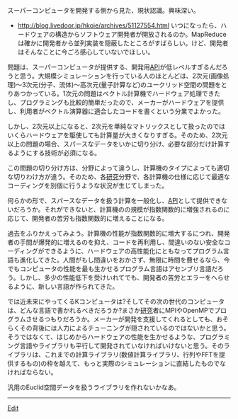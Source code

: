 ---
---
スーパーコンピュータを開発する側から見た、現状認識。興味深い。
* http://blog.livedoor.jp/hkoie/archives/51127554.html
いつになったら、ハードウェアの構造からソフトウェア開発者が開放されるのか。MapReduceは確かに開発者から並列実装を隠蔽したところがすばらしい。けど、開発者はそんなことに今ごろ感心していないでほしい。

問題は、スーパーコンピュータが提供する、開発用[API](/API)が低レベルすぎるんだろうと思う。大規模シミュレーションを行っている人のほとんどは、2次元(画像処理)〜3次元(分子、流体)〜高次元(量子計算など)のユークリッド空間の問題をとりあつかっている。1次元の問題はベクトル計算機でハードウェア処理できたし、プログラミングも比較的簡単だったので、メーカーがハードウェアを提供し、利用者がベクトル演算器に適合したコードを書くという分業でよかった。

しかし、2次元以上になると、2次元を単純なマトリックスとして扱ったのではいくらハードウェアを駆使しても計算量が大きくなりすぎる。そのため、2次元以上の問題の場合、スパースなデータをいかに切り分け、必要な部分だけ計算するようにする技術が必須になる。

この問題の切り分け方は、分野によって違うし、計算機のタイプによっても適切な切りわけ方が違う。そのため、各[研究](/研究)分野で、各計算機の仕様に応じて最適なコーディングを別個に行うような状況が生じてしまった。

何らかの形で、スパースなデータを扱う計算を一般化し、[API](/API)として提供できないだろうか。それができないと、計算機のの規模が指数関数的に増強されるのに応じて、開発者の苦労も指数関数的に増えることになる。

過去をふりかえってみよう。計算機の性能が指数関数的に増大するにつれ、開発者の手間が爆発的に増えるのを抑え、コードを再利用し、間違いのない安全なコーディングができるように、ハードウェアの高性能化にともなってプログラム言語も進化してきた。人間がもし間違いをおかさず、無限に時間を費せるなら、今でもコンピュータの性能を最も生かせるプログラム言語はアセンブリ言語だろう。しかし、多少の性能低下を受けいれてでも、開発者の苦労とエラーをへらせるように、新しい言語が作られてきた。

では近未来にやってくるKコンピュータは?そしてその次の世代のコンピュータは、どんな言語で書かれるべきだろうか?まさか[研究](/研究)者にMPIやOpenMPでプログラムさせるつもりだろうか。メーカーが開発を支援してくれるとしても、おそらくその背後には人力によるチューニングが隠されているのではないかと思う。そうではなくて、はじめからハードウェアの性能を生かせるような、プログラミング言語やライブラリも平行して開発されていなければいけないと思う。そのライブラリは、これまでの計算ライブラリ(数値計算ライブラリ、行列やFFTを提供するもの)の枠を越えて、もっと実際のシミュレーションに直結したものでなければならない。

汎用のEuclid空間データを扱うライブラリを作れないかなあ。
<!--  -->



----
[Edit](https://github.com/vitroid/vitroid.github.io/edit/master/MD/雑記_2010-7-20.md)
